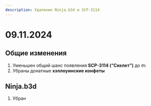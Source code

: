 ```yaml
---
description: Удаление Ninja.b3d и SCP-3114
---
```


# 09.11.2024

## Общие изменения

1. Уменьшен общий шанс появления **SCP-3114 (“Скелет”)** до `0%`
2. Убраны донатные **хэллоуинские конфеты**

## Ninja.b3d

1. Убран

